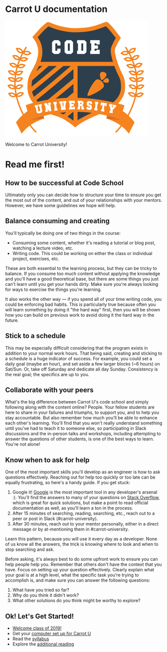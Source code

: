 # Carrot U documentation
![Carrot U](./2019-session/images/code-school-carrot-u.png)

Welcome to Carrot University!

# Read me first!
## How to be successful at Code School

Ultimately only you can decide how to structure your time to ensure
you get the most out of the content, and out of your relationships
with your mentors. However, we have some guidelines we hope will help.

## Balance consuming and creating
You'll typically be doing one of two things in the course:

* Consuming some content, whether it's reading a tutorial or blog post,
 watching a lecture video, etc.
* Writing code. This could be working on either the class or individual project,
 exercises, etc.

These are both essential to the learning process, but they can be tricky to balance.
If you consume too much content without applying the knowledge and you'll have a good
theoretical base, but there are some things you just can't learn until you get
your hands dirty. Make sure you're always looking for ways to exercise the things
you're learning.

It also works the other way — if you spend all of your time writing code,
you could be enforcing bad habits. This is particularly true because often you will
learn something by doing it "the hard way" first, then you will be shown how you can
build on previous work to avoid doing it the hard way in the future.

## Stick to a schedule
This may be especially difficult considering that the program exists in addition to
your normal work hours. That being said, creating and sticking to a schedule is a huge
indicator of success. For example, you could set a daily goal (maybe an hour),
and set aside a few larger blocks (~6 hours) on Sat/Sun. Or, take off Saturday
and dedicate all day Sunday. Consistency is the real goal; the specifics are up to you.

## Collaborate with your peers
What's the big difference between Carrot U's code school and simply following along
with the content online? People. Your fellow students are here to share in your failures
and triumphs, to support you, and to help you stay accountable. But also remember how
much you'll be able to enhance each other's learning. You'll find that you won't
really understand something until you've had to teach it to someone else, so participating
in Slack discussions and the in-person talks and workshops, including attempting to answer
the questions of other students, is one of the best ways to learn. You're not alone!

## Know when to ask for help
One of the most important skills you'll develop as an engineer is how to ask questions
effectively. Reaching out for help too quickly or too late can be equally frustrating,
so here's a handy guide. If you get stuck:

1. Google it! [Google](https://www.google.com) is the most important tool in any
developer's arsenal :). You'll find the answers to many of your questions on
[Stack Overflow](https://stackoverflow.com/), which is great for quick solutions,
but make a point to read official documentation as well, as you'll learn a ton in the process.
2. After 15 minutes of searching, reading, searching, etc., reach out to a peer or post in
Slack (#carrot-university).
3. After 30 minutes, reach out to your mentor personally, either in a direct message or by
at-mentioning them in #carrot-university.

Learn this pattern, because you will use it every day as a developer. None of us know all
the answers, the trick is knowing where to look and when to stop searching and ask.

Before asking, it's always best to do some upfront work to ensure you can help people
help you. Remember that others don't have the context that you have. Focus on setting up
your question effectively. Clearly explain what your goal is at a high level, what the
specific task you're trying to accomplish is, and make sure you can answer the following
questions:

1. What have you tried so far?
2. Why do you think it didn't work?
3. What other solutions do you think might be worthy to explore?

## Ok! Let's Get Started!
- [Welcome class of 2019!](2019-session/welcome-to-carrot-u-2019.md)
- Get your [computer set up for Carrot U](2019-session/install-fest/index.md)
- Read the [syllabus](2019-session/syllabus-2019.md)
- Explore the [additional reading](2019-session/extra/additional_reading.md)
